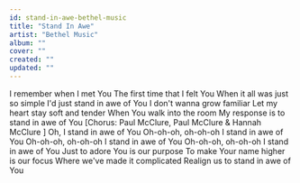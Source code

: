 ```yaml
---
id: stand-in-awe-bethel-music
title: "Stand In Awe"
artist: "Bethel Music"
album: ""
cover: ""
created: ""
updated: ""
---
```


I remember when I met You
The first time that I felt You
When it all was just so simple
I'd just stand in awe of You
I don't wanna grow familiar
Let my heart stay soft and tender
When You walk into the room
My response is to stand in awe of You
[Chorus: Paul McClure, 
Paul McClure & Hannah McClure
]
Oh, I stand in awe of You
Oh-oh-oh, oh-oh-oh
I stand in awe of You
Oh-oh-oh, oh-oh-oh
I stand in awe of You
Oh-oh-oh, oh-oh-oh
I stand in awe of You
Just to adore You is our purpose
To make Your name higher is our focus
Where we've made it complicated
Realign us to stand in awe of You